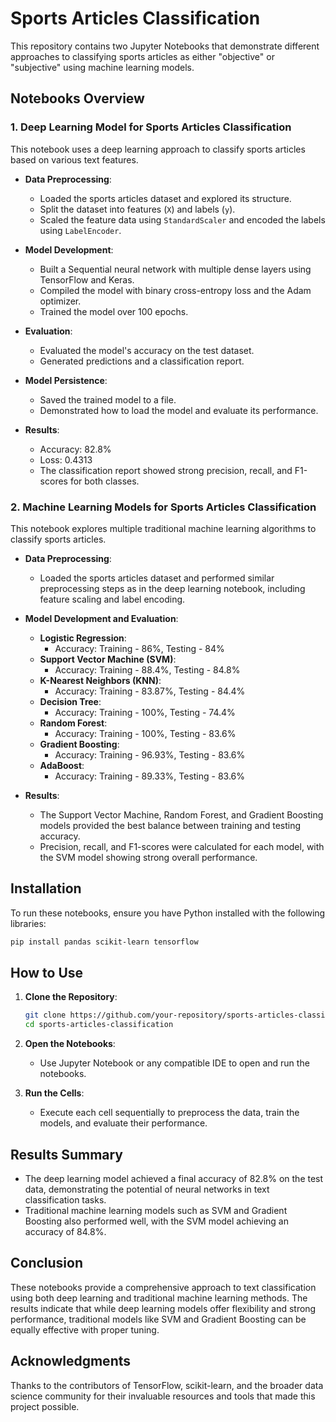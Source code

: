 
# Sports Articles Classification

This repository contains two Jupyter Notebooks that demonstrate different approaches to classifying sports articles as either "objective" or "subjective" using machine learning models.

## Notebooks Overview

### 1. Deep Learning Model for Sports Articles Classification

This notebook uses a deep learning approach to classify sports articles based on various text features.

- **Data Preprocessing**:
  - Loaded the sports articles dataset and explored its structure.
  - Split the dataset into features (`X`) and labels (`y`).
  - Scaled the feature data using `StandardScaler` and encoded the labels using `LabelEncoder`.

- **Model Development**:
  - Built a Sequential neural network with multiple dense layers using TensorFlow and Keras.
  - Compiled the model with binary cross-entropy loss and the Adam optimizer.
  - Trained the model over 100 epochs.

- **Evaluation**:
  - Evaluated the model's accuracy on the test dataset.
  - Generated predictions and a classification report.

- **Model Persistence**:
  - Saved the trained model to a file.
  - Demonstrated how to load the model and evaluate its performance.

- **Results**:
  - Accuracy: 82.8%
  - Loss: 0.4313
  - The classification report showed strong precision, recall, and F1-scores for both classes.

### 2. Machine Learning Models for Sports Articles Classification

This notebook explores multiple traditional machine learning algorithms to classify sports articles.

- **Data Preprocessing**:
  - Loaded the sports articles dataset and performed similar preprocessing steps as in the deep learning notebook, including feature scaling and label encoding.

- **Model Development and Evaluation**:
  - **Logistic Regression**:
    - Accuracy: Training - 86%, Testing - 84%
  - **Support Vector Machine (SVM)**:
    - Accuracy: Training - 88.4%, Testing - 84.8%
  - **K-Nearest Neighbors (KNN)**:
    - Accuracy: Training - 83.87%, Testing - 84.4%
  - **Decision Tree**:
    - Accuracy: Training - 100%, Testing - 74.4%
  - **Random Forest**:
    - Accuracy: Training - 100%, Testing - 83.6%
  - **Gradient Boosting**:
    - Accuracy: Training - 96.93%, Testing - 83.6%
  - **AdaBoost**:
    - Accuracy: Training - 89.33%, Testing - 83.6%

- **Results**:
  - The Support Vector Machine, Random Forest, and Gradient Boosting models provided the best balance between training and testing accuracy.
  - Precision, recall, and F1-scores were calculated for each model, with the SVM model showing strong overall performance.

## Installation

To run these notebooks, ensure you have Python installed with the following libraries:

```bash
pip install pandas scikit-learn tensorflow
```

## How to Use

1. **Clone the Repository**:
   ```bash
   git clone https://github.com/your-repository/sports-articles-classification.git
   cd sports-articles-classification
   ```

2. **Open the Notebooks**:
   - Use Jupyter Notebook or any compatible IDE to open and run the notebooks.

3. **Run the Cells**:
   - Execute each cell sequentially to preprocess the data, train the models, and evaluate their performance.

## Results Summary

- The deep learning model achieved a final accuracy of 82.8% on the test data, demonstrating the potential of neural networks in text classification tasks.
- Traditional machine learning models such as SVM and Gradient Boosting also performed well, with the SVM model achieving an accuracy of 84.8%.

## Conclusion

These notebooks provide a comprehensive approach to text classification using both deep learning and traditional machine learning methods. The results indicate that while deep learning models offer flexibility and strong performance, traditional models like SVM and Gradient Boosting can be equally effective with proper tuning.

## Acknowledgments

Thanks to the contributors of TensorFlow, scikit-learn, and the broader data science community for their invaluable resources and tools that made this project possible.
